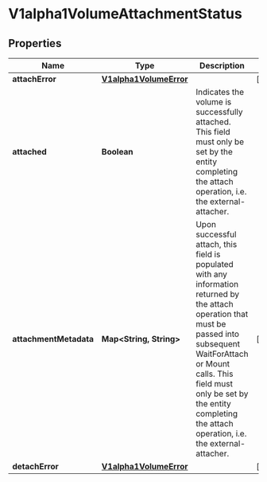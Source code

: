 
# V1alpha1VolumeAttachmentStatus

## Properties
Name | Type | Description | Notes
------------ | ------------- | ------------- | -------------
**attachError** | [**V1alpha1VolumeError**](V1alpha1VolumeError.md) |  |  [optional]
**attached** | **Boolean** | Indicates the volume is successfully attached. This field must only be set by the entity completing the attach operation, i.e. the external-attacher. | 
**attachmentMetadata** | **Map&lt;String, String&gt;** | Upon successful attach, this field is populated with any information returned by the attach operation that must be passed into subsequent WaitForAttach or Mount calls. This field must only be set by the entity completing the attach operation, i.e. the external-attacher. |  [optional]
**detachError** | [**V1alpha1VolumeError**](V1alpha1VolumeError.md) |  |  [optional]



